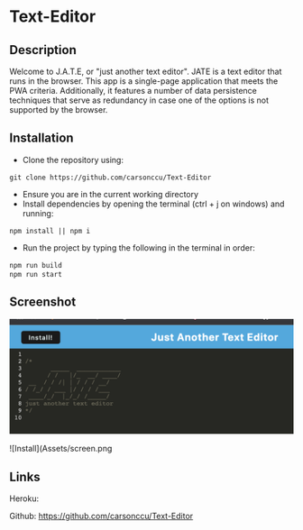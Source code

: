# Text-Editor

## Description
Welcome to J.A.T.E, or "just another text editor". JATE is a text editor that runs in the browser. This app is a single-page application that meets the PWA criteria. Additionally, it features a number of data persistence techniques that serve as redundancy in case one of the options is not supported by the browser.

## Installation
* Clone the repository using:
```
git clone https://github.com/carsonccu/Text-Editor
```
* Ensure you are in the current working directory
* Install dependencies by opening the terminal (ctrl + j on windows) and running:
```
npm install || npm i
```
* Run the project by typing the following in the terminal in order:
```
npm run build 
npm run start
```
## Screenshot

![Text Editor Main Screen](Assets/screenshot.png)

![Install](Assets/screen.png

## Links

Heroku: 

Github: https://github.com/carsonccu/Text-Editor

